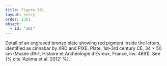 ```yaml
---
title: Figure 361
layout: entry
order: 1361
object:
  - id: "361"
---
```


Detail of an engraved bronze plate showing red pigment inside the letters, identified as cinnabar by XRD and PIXE. Plate, 1st–3rd century CE, 34 × 50 cm (Musée d’Art, Histoire et Archéologie d’Evreux, France, inv. 4891). See {% cite 'Azéma et al. 2012' %}.
